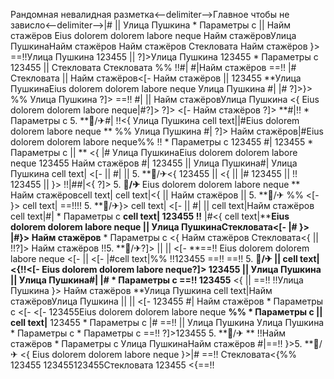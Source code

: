 Рандомная невалидная разметка<--delimiter-->Главное чтобы не зависло<--delimiter-->|# ||  Улица Пушкина   * Параметры с  || 
Найм стажёров Eius dolorem dolorem labore neque
Найм стажёровУлица ПушкинаНайм стажёров Найм стажёров Стекловата Найм стажёров }> ==!!Улица Пушкина 123455 || 
?]>Улица Пушкина 123455  * Параметры с  123455  || Стекловата Стекловата %% !!#|
#|Найм стажёров ==!!
|#
Стекловата
||  Найм стажёров<[-  Найм стажёров
 || 123455 **Улица ПушкинаEius dolorem dolorem labore neque Улица Пушкина #|
|# ?]>}> %%
Улица Пушкина
?]> ==!!
#| || Найм стажёровУлица Пушкина
<{
Eius dolorem dolorem labore neque|#?]>
?]> <[- 
Найм стажёров ?]> **#|!!  * Параметры с 
5. **🏨/✈#| !!<{
Улица Пушкина cell text||#Eius dolorem dolorem labore neque ** %% Улица Пушкина #| ?]>
Найм стажёров|#Eius dolorem dolorem labore neque%%
!!  * Параметры с 
123455 #|
123455   * Параметры с 
 || 
**
<{ |# Улица ПушкинаEius dolorem dolorem labore neque
123455 Найм стажёров
#| 123455 ||  Улица Пушкина#| Улица Пушкина cell text| <[-  ||  #|
 ||  5. **🏨/✈<{ 123455
 ||  <{ || |# 123455
 || 
!!
123455 || }>
!!|##|<{
?]> 5. **🏨/✈** Eius dolorem dolorem labore neque
** Найм стажёровcell text| cell text|<{ || 
Найм стажёров  || 5. **🏨/✈ %% <[- }> cell text| ==!!!! 5. **🏨/✈}> cell text| <[- || #|  ||  cell text|Найм стажёров cell text|#|  * Параметры с **cell text|
123455 !!**
|#<{ cell text|****Eius dolorem dolorem labore neque || Улица ПушкинаСтекловата<[-  |# }> |#}>
Найм стажёров**  * Параметры с <{ Найм стажёров Стекловата<{ ||  !!?]> Найм стажёров
!!5. **🏨/✈?]>  ||   ||  <[- **==!!
Eius dolorem dolorem labore neque <[-  || <[- |#cell text|%%
!!123455
==!!
==!!
5. **🏨/✈
||  cell text|<{!!<[-  Eius dolorem dolorem labore neque?]> 123455 || Улица Пушкина ||  Улица Пушкина#| |#  * Параметры с  ==!!
123455**
<{
||  ==!! !!Улица Пушкина
}>
Найм стажёров
**Улица Пушкина cell text|Найм стажёровУлица Пушкина ||   || <[- 123455 #| Найм стажёров  * Параметры с 
<[-  <[- 123455Eius dolorem dolorem labore neque **%%   * Параметры с 
||  cell text|** 123455   * Параметры с |#
==!! ||  Улица Пушкина Улица Пушкина   * Параметры с    * Параметры с  ==!! ?]>123455 5. **🏨/✈ ** !!Найм стажёров   * Параметры с Улица ПушкинаНайм стажёров #|==!!
}>5. **🏨/✈
<{
Eius dolorem dolorem labore neque }>|# ==!! Стекловата<{%% 123455 123455123455Стекловата 123455
<{==!! 
